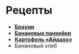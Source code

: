 # Рецепты

- [**Брауни**](brownie.md) 
- [**Банановые панкейки**](bananovie-pankejki.md)
- [**Картофель «Айдахо»**](kartofel_aydaho.md)
- Банановый хлеб
